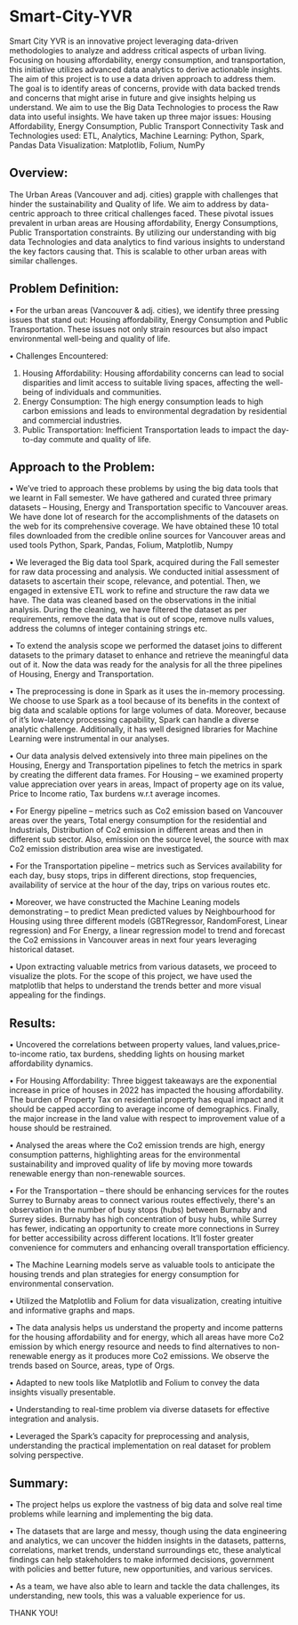 # Smart-City-YVR
Smart City YVR is an innovative project leveraging data-driven methodologies to analyze and address critical aspects of urban living. Focusing on housing affordability, energy consumption, and transportation, this initiative utilizes advanced data analytics to derive actionable insights.
The aim of this project is to use a data driven approach to address them. The goal is to identify areas of concerns, provide with data backed trends and concerns that might arise in future and give insights helping us understand. We aim to use the Big Data Technologies to process the Raw data into useful insights.
We have taken up three major issues: Housing Affordability, Energy Consumption, Public Transport Connectivity
Task and Technologies used:
ETL, Analytics, Machine Learning: Python, Spark, Pandas
Data Visualization: Matplotlib, Folium, NumPy

## Overview: 
The Urban Areas (Vancouver and adj. cities) grapple with challenges that hinder the sustainability and Quality of life. We aim to address by data-centric approach to three critical challenges faced. These pivotal issues prevalent in urban areas are Housing affordability, Energy Consumptions, Public Transportation constraints. By utilizing our understanding with big data Technologies and data analytics to find various insights to understand the key factors causing that. This is scalable to other urban areas with similar challenges.

## Problem Definition:
•	For the urban areas (Vancouver & adj. cities), we identify three pressing issues that stand out: Housing affordability, Energy Consumption and Public Transportation. These issues not only strain resources but also impact environmental well-being and quality of life.

•	Challenges Encountered:
1.	Housing Affordability: Housing affordability concerns can lead to social disparities and limit access to suitable living spaces, affecting the well-being of individuals and communities.
2.	Energy Consumption: The high energy consumption leads to high carbon emissions and leads to environmental degradation by residential and commercial industries.
3.	Public Transportation: Inefficient Transportation leads to impact the day-to-day commute and quality of life. 

## Approach to the Problem: 

•	We’ve tried to approach these problems by using the big data tools that we learnt in Fall semester. We have gathered and curated three primary datasets – Housing, Energy and Transportation specific to Vancouver areas. We have done lot of research for the accomplishments of the datasets on the web for its comprehensive coverage. We have obtained these 10 total files downloaded from the credible online sources for Vancouver areas and used tools Python, Spark, Pandas, Folium, Matplotlib, Numpy

•	We leveraged the Big data tool Spark, acquired during the Fall semester for raw data processing and analysis. We conducted initial assessment of datasets to ascertain their scope, relevance, and potential. Then, we engaged in extensive ETL work to refine and structure the raw data we have. The data was cleaned based on the observations in the initial analysis. During the cleaning, we have filtered the dataset as per requirements, remove the data that is out of scope, remove nulls values, address the columns of integer containing strings etc.

•	To extend the analysis scope we performed the dataset joins to different datasets to the primary dataset to enhance and retrieve the meaningful data out of it. Now the data was ready for the analysis for all the three pipelines of Housing, Energy and Transportation.

•	The preprocessing is done in Spark as it uses the in-memory processing. We choose to use Spark as a tool because of its benefits in the context of big data and scalable options for large volumes of data. Moreover, because of it’s low-latency processing capability, Spark can handle a diverse analytic challenge. Additionally, it has well designed libraries for Machine Learning were instrumental in our analyses.

•	Our data analysis delved extensively into three main pipelines on the Housing, Energy and Transportation pipelines to fetch the metrics in spark by creating the different data frames. For Housing – we examined property value appreciation over years in areas, Impact of property age on its value, Price to Income ratio, Tax burdens w.r.t average incomes.

•	For Energy pipeline – metrics such as Co2 emission based on Vancouver areas over the years, Total energy consumption for the residential and Industrials, Distribution of Co2 emission in different areas and then in different sub sector. Also, emission on the source level, the source with max Co2 emission distribution area wise are investigated.

•	For the Transportation pipeline – metrics such as Services availability for each day, busy stops, trips in different directions, stop frequencies, availability of service at the hour of the day, trips on various routes etc.

•	Moreover, we have constructed the Machine Leaning models demonstrating – to predict Mean predicted values by Neighbourhood for Housing using three different models (GBTRegressor, RandomForest, Linear regression) and For Energy, a linear regression model to trend and forecast the Co2 emissions in Vancouver areas in next four years leveraging historical dataset.

•	Upon extracting valuable metrics from various datasets, we proceed to visualize the plots. For the scope of this project, we have used the matplotlib that helps to understand the trends better and more visual appealing for the findings.

## Results:
•	Uncovered the correlations between property values, land values,price-to-income ratio, tax burdens, shedding lights on housing market affordability dynamics.

•	For Housing Affordability: Three biggest takeaways are the exponential increase in price of houses in 2022 has impacted the housing affordability. The burden of Property Tax on residential property has equal impact and it should be capped according to average income of demographics. Finally, the major increase in the land value with respect to improvement value of a house should be restrained. 

•	Analysed the areas where the Co2 emission trends are high, energy consumption patterns, highlighting areas for the environmental sustainability and improved quality of life by moving more towards renewable energy than non-renewable sources.

•	For the Transportation – there should be enhancing services for the routes Surrey to Burnaby areas to connect various routes effectively, there's an observation in the number of busy stops (hubs) between Burnaby and Surrey sides. Burnaby has high concentration of busy hubs, while Surrey has fewer, indicating an opportunity to create more connections in Surrey for better accessibility across different locations. It’ll foster greater convenience for commuters and enhancing overall transportation efficiency.

•	The Machine Learning models serve as valuable tools to anticipate the housing trends and plan strategies for energy consumption for environmental conservation.

•	Utilized the Matplotlib and Folium for data visualization, creating intuitive and informative graphs and maps.

•	The data analysis helps us understand the property and income patterns for the housing affordability and for energy, which all areas have more Co2 emission by which energy resource and needs to find alternatives to non-renewable energy as it produces more Co2 emissions. We observe the trends based on Source, areas, type of Orgs. 

•	Adapted to new tools like Matplotlib and Folium to convey the data insights visually presentable.

•	Understanding to real-time problem via diverse datasets for effective integration and analysis.

•	Leveraged the Spark’s capacity for preprocessing and analysis, understanding the practical implementation on real dataset for problem solving perspective.

## Summary:
•	The project helps us explore the vastness of big data and solve real time problems while learning and implementing the big data.

•	The datasets that are large and messy, though using the data engineering and analytics, we can uncover the hidden insights in the datasets, patterns, correlations, market trends, understand surroundings etc, these analytical findings can help stakeholders to make informed decisions, government with policies and better future, new opportunities, and various services.

•	As a team, we have also able to learn and tackle the data challenges, its understanding, new tools, this was a valuable experience for us.

THANK YOU!











